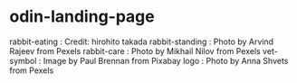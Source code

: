 # odin-landing-page
rabbit-eating : Credit: hirohito takada
rabbit-standing : Photo by Arvind Rajeev from Pexels
rabbit-care : Photo by Mikhail Nilov from Pexels
vet-symbol : Image by Paul Brennan from Pixabay
logo : Photo by Anna Shvets from Pexels

